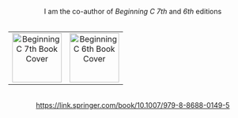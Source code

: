 <p align="center">
  I am the co-author of <em>Beginning C 7th</em> and <em>6th</em> editions<br><br>

  <table align="center" cellspacing="10">
    <tr>
      <td align="center">
        <a href="https://link.springer.com/book/10.1007/979-8-8688-0149-5">
          <img 
            src="https://blogger.googleusercontent.com/img/b/R29vZ2xl/AVvXsEhXa7iWKAKg_DNRNtCT8Jtf-w6bY7QaCEc96lZ0cCbpg-U_MP6eolGx3csBzt7LmCwpF6gAFw_yilWw0NPQqz5brEIsN9rpqthwcp9ohV9YBWqlhlGWbdRI1XFiHO4_L9hdaX0W7x0M6dD2KNNdqQ63qM7bmUpurwRZt3c_BX_hwI-XaI5sXIY/s320/beg%20th%20979-8-8688-0149-5.webp" 
            alt="Beginning C 7th Book Cover" 
            width="100">
        </a>
      </td>
      <td align="center">
        <img 
          src="https://blogger.googleusercontent.com/img/b/R29vZ2xl/AVvXsEg7X4UCWABK_KA3hsRoWjryrnXsaB5clA3mOhHRIU1QEy_GLRjAfzskwlOR9j-UyBNeGBelmp9Xw2aZXdwwlUbBr8FkhuUch_6nWZlKX_MuhjMfu2TN37WiIRfca1J7HA5w-YWp/w280-h400/bc6.png" 
          alt="Beginning C 6th Book Cover" 
          width="100">
      </td>
    </tr>
  </table>

  <br>
  <a href="https://link.springer.com/book/10.1007/979-8-8688-0149-5">
    https://link.springer.com/book/10.1007/979-8-8688-0149-5
  </a>
</p>
